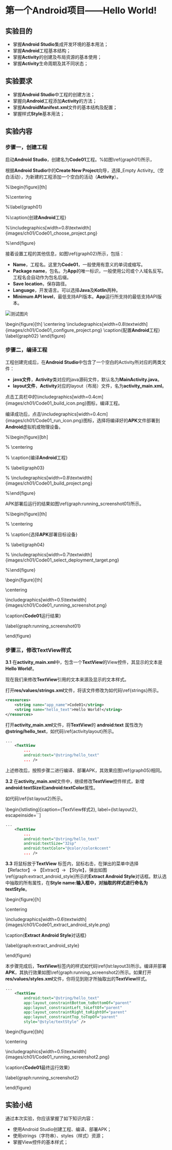 # 第一个Android项目——Hello World!

## 实验目的

* 掌握**Android Studio**集成开发环境的基本用法；
* 掌握**Android**工程基本结构；
* 掌握**Activity**的创建及布局资源的基本使用；
* 掌握**Activity**生命周期及其不同状态；

## 实验要求

* 掌握**Android Studio**中工程的创建方法；
* 掌握向**Android**工程添加**Activity**的方法；
* 掌握**AndroidManifest.xml**文件的基本结构及配置；
* 掌握样式**Style**基本用法；

## 实验内容

### 步骤一，创建工程

启动**Android Studio**，创建名为**Code01**工程。%如图\ref{graph01}所示，

根据**Android Studio**中的**Create New Project**向导，选择_Empty Activity_（空白活动），为新建的工程添加一个空白的活动（**Activity**）。

%\begin{figure}\[th\]

%\centering

%\label{graph01}

%\caption{创建**Android**工程}

%\includegraphics\[width=0.8\textwidth\]{images/ch01/Code01\_choose\_project.png}

%\end{figure}

接着设置工程的其他信息，如图\ref{graph02}所示，包括：

* **Name**，工程名。这里为**Code01**，一般使用有意义的单词或缩写。
* **Package name**，包名。为**App**的唯一标识，一般使用公司或个人域名反写。工程名会自动作为包名后缀。
* **Save location**，保存路径。
* **Language**，开发语言。可以选择**Java**及**Kotlin**两种。
* **Minimum API level**，最低支持API版本。**App**运行所支持的最低支持API版本。

![测试图片](https://timgsa.baidu.com/timg?image&quality=80&size=b9999_10000&sec=1600940461751&di=0d8733fad6232698e3bb72c81cad3704&imgtype=0&src=http%3A%2F%2Fgss0.baidu.com%2F-4o3dSag_xI4khGko9WTAnF6hhy%2Fzhidao%2Fpic%2Fitem%2F2fdda3cc7cd98d101dc86ec6263fb80e7bec902c.jpg)

\begin{figure}\[th\]
\centering
\includegraphics\[width=0.8\textwidth\]{images/ch01/Code01\_configure\_project.png}
\caption{配置**Android**工程}
\label{graph02}
\end{figure}

### 步骤二，编译工程

工程创建完成后，在**Android Studio**中包含了一个空白的Activity所对应的两类文件：

* **java文件**，**Activity**类对应的java源码文件，默认名为**MainActivity.java**。
* **layout文件**，**Activity**对应的layout（布局）文件，名为**activity_main.xml**。



点击工具栏中的\includegraphics\[width=0.4cm\]{images/ch01/Code01\_build\_icon.png}图标，编译工程。

编译成功后，点击\includegraphics\[width=0.4cm\]{images/ch01/Code01\_run\_icon.png}图标，选择将编译好的**APK**文件部署到**Android**虚拟机或物理设备。

%\begin{figure}\[bh\]

% \centering

% \caption{编译**Android**工程}

% \label{graph03}

% \includegraphics\[width=0.8\textwidth\]{images/ch01/Code01\_build\_project.png}

%\end{figure}

APK部署后运行的结果如图\ref{graph:running\_screenshot01}所示。

%\begin{figure}\[th\]

% \centering

% \caption{选择**APK**部署目标设备}

% \label{graph04}

% \includegraphics\[width=0.7\textwidth\]{images/ch01/Code01\_select\_deployment\_target.png}

%\end{figure}

\begin{figure}\[th\]

\centering

\includegraphics\[width=0.5\textwidth\]{images/ch01/Code01\_running\_screenshot.png}

\caption{**Code01**运行结果}

\label{graph:running\_screenshot01}

\end{figure}

### 步骤三，修改**TextView**样式

**3.1** 在**activity_main.xml**中，包含一个**TextView**的View控件，其显示的文本是**Hello World!**。

现在我们来修改**TextView**引用的文本来源及显示的文本样式。

打开**res/values/strings.xml**文件，将该文件修改为如代码\ref{strings}所示。

```xml
<resources>
    <string name="app_name">Code01</string>
    <string name="hello_text">Hello World!</string>
</resources>
```

打开**activity_main.xml**文件，将**TextView**的 **android:text** 属性改为 **@string/hello_text**，如代码\ref{activitylayout}所示。

```xml
...
    <TextView
        ...
        android:text="@string/hello_text"
        ... />
```

上述修改后，按照步骤二进行编译、部署APK，其效果应图\ref{graph05}相同。

**3.2** 在**activity_main.xml**文件中，继续修改**TextView**控件样式，新增**android:textSize**和**android:textColor**属性。

如代码\ref{lst:layout2}所示。

\begin{lstlisting}\[caption={TextView样式2}, label={lst:layout2}, escapeinside=\`\`\]

```xml
...
    <TextView
        ...
        android:text="@string/hello_text"
        android:textSize="32sp"
        android:textColor="@color/colorAccent"
        ... />
```

**3.3** 将鼠标放于**TextView** 标签内，鼠标右击，在弹出的菜单中选择【Refactor】-&gt; 【Extract】-&gt; 【Style】，弹出如图\ref{graph:extract\_android\_style}所示的**Extract Android Style**对话框。默认选中抽取的所有属性，在**Style name:**输入框中，对抽取的样式进行命名为**textStyle**。

\begin{figure}\[h\]

\centering

\includegraphics\[width=0.6\textwidth\]{images/ch01/Code01\_extract\_android\_style.png}

\caption{**Extract Android Style**对话框}

\label{graph:extract\_android\_style}

\end{figure}

本步骤完成后，**TextView**标签内的样式如代码\ref{lst:layout3}所示。编译并部署**APK**，其执行效果如图\ref{graph:running\_screenshot2}所示。如果打开**res/values/styles.xml**文件，你将见到刚才所抽取出的**TextView**样式。

```xml
...
    <TextView
        android:text="@string/hello_text"
        app:layout_constraintBottom_toBottomOf="parent"
        app:layout_constraintLeft_toLeftOf="parent"
        app:layout_constraintRight_toRightOf="parent"
        app:layout_constraintTop_toTopOf="parent"
        style="@style/textStyle" />
```

\begin{figure}\[bh\]

\centering

\includegraphics\[width=0.5\textwidth\]{images/ch01/Code01\_running\_screenshot2.png}

\caption{**Code01**最终运行效果}

\label{graph:running\_screenshot2}

\end{figure}

## 实验小结

通过本次实验，你应该掌握了如下知识内容：

* 使用Android Studio创建工程、编译、部署APK；
* 使用strings（字符串）、styles（样式）资源；
* 掌握View控件的基本样式；